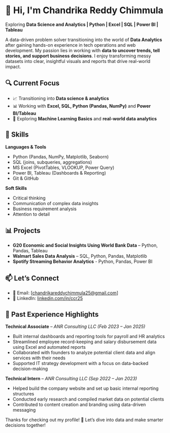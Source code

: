 
# 👋 Hi, I'm Chandrika Reddy Chimmula



Exploring **Data Science and Analytics | Python | Excel | SQL | Power BI | Tableau**

A data-driven problem solver transitioning into the world of **Data Analytics** after gaining hands-on experience in tech operations and web development. My passion lies in working with **data to uncover trends, tell stories, and support business decisions**. I enjoy transforming messy datasets into clear, insightful visuals and reports that drive real-world impact.



## 🔍 Current Focus

- 📈 Transitioning into **Data science & analytics**
- 📊 Working with **Excel, SQL, Python (Pandas, NumPy)** and **Power BI/Tableau**
- 🤖 Exploring **Machine Learning Basics** and **real-world data analytics**


## 💼 Skills

**Languages & Tools**  
- Python (Pandas, NumPy, Matplotlib, Seaborn)  
- SQL (joins, subqueries, aggregations)  
- MS Excel (PivotTables, VLOOKUP, Power Query)  
- Power BI, Tableau (Dashboards & Reporting)  
- Git & GitHub

**Soft Skills**  
- Critical thinking  
- Communication of complex data insights  
- Business requirement analysis  
- Attention to detail



## 📊 Projects

- **G20 Economic and Social Insights Using World Bank Data** – Python, Pandas, Tableau
- **Walmart Sales Data Analysis** – SQL, Python, Pandas, Matplotlib  
- **Spotify Streaming Behavior Analytics** - Python, Pandas, Power BI 




## 📫 Let’s Connect

- 📧 Email: [chandrikareddychimmula25@gmail.com]  
- 💼 LinkedIn: [linkedin.com/in/ccr25](https://linkedin.com/in/ccreddy25)  



## 🧠 Past Experience Highlights

**Technical Associate** – *ANR Consulting LLC (Feb 2023 – Jan 2025)*  
- Built internal dashboards and reporting tools for payroll and HR analytics  
- Streamlined employee record-keeping and salary disbursement data using Excel and automated reports  
- Collaborated with founders to analyze potential client data and align services with their needs  
- Supported IT strategy development with a focus on data-backed decision-making

**Technical Intern** – *ANR Consulting LLC (Sep 2022 – Jan 2023)*  
- Helped build the company website and set up basic internal reporting structures  
- Conducted early research and compiled market data on potential clients  
- Contributed to content creation and branding using data-driven messaging



Thanks for checking out my profile! 🚀
Let’s dive into data and make smarter decisions together!
